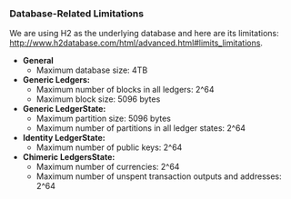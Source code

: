 ### Database-Related Limitations

We are using H2 as the underlying database and here are its limitations: http://www.h2database.com/html/advanced.html#limits_limitations.

* **General**
   * Maximum database size: 4TB
* **Generic Ledgers:**
   * Maximum number of blocks in all ledgers: 2^64
   * Maximum block size: 5096 bytes
* **Generic LedgerState:**
   * Maximum partition size: 5096 bytes
   * Maximum number of partitions in all ledger states: 2^64
* **Identity LedgerState:**
   * Maximum number of public keys: 2^64
* **Chimeric LedgersState:**
   * Maximum number of currencies: 2^64
   * Maximum number of unspent transaction outputs and addresses: 2^64